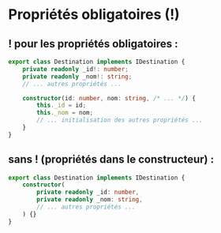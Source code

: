 
# Propriétés obligatoires (!)
## ! pour les propriétés obligatoires : 

```typescript
export class Destination implements IDestination {
    private readonly _id!: number;
    private readonly _nom!: string;
    // ... autres propriétés ...

    constructor(id: number, nom: string, /* ... */) {
        this._id = id;
        this._nom = nom;
        // ... initialisation des autres propriétés ...
    }
}
```

## sans ! (propriétés dans le constructeur) :

```typescript
export class Destination implements IDestination {
    constructor(
        private readonly _id: number,
        private readonly _nom: string,
        // ... autres propriétés ...
    ) {}
}
```

